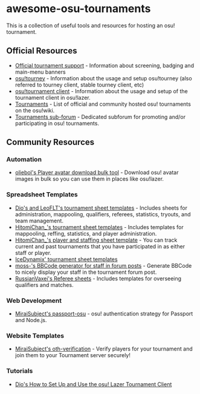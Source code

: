 # awesome-osu-tournaments

This is a collection of useful tools and resources for hosting an osu! tournament. 

## Official Resources

- [Official tournament support](https://osu.ppy.sh/wiki/en/Tournaments/Official_support) - Information about screening, badging and main-menu banners
- [osu!tourney](https://osu.ppy.sh/wiki/en/osu%21_tournament_client/osu%21tourney) - Information about the usage and setup osu!tourney (also referred to tourney client, stable tourney client, etc)
- [osu!tournament client](https://osu.ppy.sh/wiki/en/osu%21_tournament_client) - Information about the usage and setup of the tournament client in osu!lazer.
- [Tournaments](https://osu.ppy.sh/wiki/en/Tournaments) - List of official and community hosted osu! tournaments on the osu!wiki.
- [Tournaments sub-forum](https://osu.ppy.sh/community/forums/55) - Dedicated subforum for promoting and/or participating in osu! tournaments.

## Community Resources

### Automation

- [oliebol's Player avatar download bulk tool](https://git.omkserver.nl/omkelderman/player-avatar-download-bulk-tool) - Download osu! avatar images in bulk so you can use them in places like osu!lazer.

### Spreadsheet Templates

- [Dio's and LeoFLT's tournament sheet templates](https://drive.google.com/drive/folders/1uB5uPs5__RcmuP0aHaUkUGHqeIUuObU7) - Includes sheets for administration, mappooling, qualifiers, referees, statistics, tryouts, and team management.
- [HitomiChan_'s tournament sheet templates](https://drive.google.com/drive/folders/1o20TAh-EAKkd3X4RBFrcLVwunKd4yZCV) - Includes templates for mappooling, reffing, statistics, and player administration.
- [HitomiChan_'s player and staffing sheet template](https://docs.google.com/spreadsheets/d/1Ogu0Lw2JGR-WxuJav7IJd6hWAHOc0roaluCX1ROfplE/) - You can track current and past tournaments that you have participated in as either staff or player.
- [IceDynamix' tournament sheet templates](https://drive.google.com/drive/folders/1sIGjDR9_h-M8RgiJ5Nobml5DBdsulCWF)
- [moss-'s BBCode generator for staff in forum posts](https://docs.google.com/spreadsheets/d/1yzsZFUrztemymny0E8RSIsYAnBz2nM2DojC-Gz-kWE8/) - Generate BBCode to nicely display your staff in the tournament forum post.
- [RussianVaxei's Referee sheets](https://drive.google.com/drive/folders/1sYTvq80pB1AESD-e_w6G-lrT02uzLO9O) - Includes templates for overseeing qualifiers and matches. 

### Web Development
- [MiraiSubject's passport-osu](https://github.com/MiraiSubject/passport-osu) - osu! authentication strategy for Passport and Node.js.

### Website Templates
- [MiraiSubject's oth-verification](https://github.com/MiraiSubject/oth-verification) - Verify players for your tournament and join them to your Tournament server securely!

### Tutorials

- [Dio's How to Set Up and Use the osu! Lazer Tournament Client](https://youtu.be/l_nFynsxKRs)
